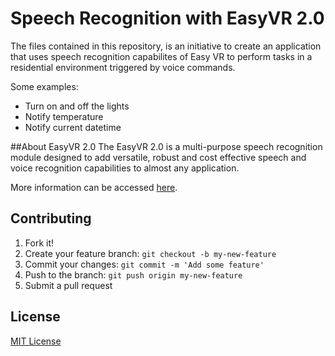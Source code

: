 Speech Recognition with EasyVR 2.0
=========

The files contained in this repository, is an initiative to create an application that uses speech recognition capabilites of Easy VR to perform tasks in a residential environment triggered by voice commands. 

Some examples: 


  - Turn on and off the lights
  - Notify temperature
  - Notify current datetime

##About EasyVR 2.0
The EasyVR 2.0 is a multi-purpose speech recognition module designed to add versatile, robust and cost effective speech and voice recognition capabilities to almost any application.

More information can be accessed [here](http://www.veear.eu/products/easyvr/).


## Contributing

1. Fork it!
2. Create your feature branch: `git checkout -b my-new-feature`
3. Commit your changes: `git commit -m 'Add some feature'`
4. Push to the branch: `git push origin my-new-feature`
5. Submit a pull request

## License

[MIT License](http://opensource.org/licenses/MIT)
